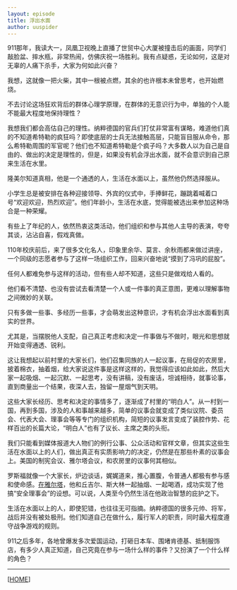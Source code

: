 ```yaml
---
layout: episode
title: 浮出水面
author: uuspider
---
```

911那年，我读大一，凤凰卫视晚上直播了世贸中心大厦被撞击后的画面，同学们敲脸盆、摔水瓶，非常热闹，仿佛庆祝一场胜利。我有点疑惑，无论如何，这是对无辜的人痛下杀手，大家为何如此兴奋？

我想，这就像一把火柴，其中一根被点燃，其余的也许根本未曾思考，也开始燃烧。

不去讨论这场狂欢背后的群体心理学原理，在群体的无意识行为中，单独的个人能不能最大程度地保持理性？

我想我们都会高估自己的理性。纳粹德国的官兵们打仗非常富有谋略，难道他们真的不知道希特勒的疯狂吗？即使底层的士兵无法接触高层，只能盲目服从命令，那么希特勒周围的军官呢？他们也不知道希特勒是个疯子吗？大多数人以为自己是自由的、做出的决定是理性的，但是，如果没有机会浮出水面，就不会意识到自己原来生活在水里。

隆美尔知道真相，他是一个通透的人，生活在水面以上，虽然他仍然选择服从。

小学生总是被安排在各种迎接领导、外宾的仪式中，手捧鲜花，蹦跳着喊着口号“欢迎欢迎，热烈欢迎”。他们年龄小，生活在水底，觉得能被选出来参加这种场合是一种荣耀。

有些上了年纪的人，依然热衷这类活动，他们组织和参与其他人主导的表演，夸夸其谈，沾沾自喜，假戏真做。

110年校庆前后，来了很多文化名人，印象里余华、莫言、余秋雨都来做过讲座，一个同级的志愿者参与了这样一场组织工作，回来兴奋地说“摸到了冯巩的屁股”。

任何人都难免参与这样的活动，但有些人却不知道，这些只是做戏给人看的。

他们看不清楚、也没有尝试去看清楚一个人或一件事的真正意图，更难以理解事物之间微妙的关联。

只有多做一些事、多经历一些事，才会萌发出这种意识，才有机会浮出水面看到真实的世界。

尤其是，当摆脱他人支配，自己真正考虑和决定一件事做与不做时，眼光和思想就开始变得通透、锐利。

这让我想起以前村里的大家长们，他们召集同族的人一起议事，在局促的农房里，披着棉衣，抽着烟，给大家说这件事是这样这样的，我觉得应该如此如此，然后大家一起吸烟、一起沉默、一起思考，没有讲稿，没有废话，坦诚相待，就事论事，直到商量出一个结果，夜深人去，独留一屋烟气到天明。

这些大家长经历、思考和决定的事情多了，逐渐成了村里的“明白人”。从一村到一国，再到多国，涉及的人和事越来越多，简单的议事会就变成了类似议院、委员会、代表大会、理事会等等专门的组织机构，简短的议事发言变成了装腔作势、花样百出的长篇大论，“明白人”也有了议长、主席之类的头衔。

我们只能看到媒体报道大人物们的例行公事、公众活动和官样文章，但其实这些生活在水面以上的人们，做出真正有实质影响力的决定，仍然是在那些朴素的议事会上。美国的制宪会议、雅尔塔会议，和农房里的议事何其相似。

罗斯福就像一个大家长，炉边谈话，娓娓道来，推心置腹，令普通人都极有参与感和使命感。[在雅尔塔][ref01]，他和丘吉尔、斯大林一起抽烟、一起喝酒，成功实现了他搞“安全理事会”的设想。可以说，人类至今仍然生活在他政治智慧的庇护之下。

生活在水面以上的人，即使犯错，也往往无可指摘。纳粹德国的很多元帅、将军，战后并没有被处极刑。他们知道自己在做什么，履行军人的职责，同时最大程度遵守战争游戏的规则。

911之后多年，各地曾爆发多次爱国运动，打砸日本车、围堵肯德基、抵制服饰店，有多少人真正知道，自己究竟在参与一场什么样的事件？又扮演了一个什么样的角色？


***

[[HOME][episode]]

[episode]:http://about.uuspider.com/2019/06/02/episodeindex.html
[ref01]:http://about.uuspider.com/2021/05/03/Yalta.html
